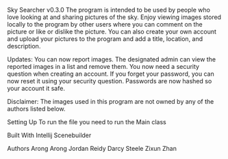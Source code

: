 Sky Searcher v0.3.0
The program is intended to be used by people who love looking at and sharing pictures of the sky. Enjoy viewing images
stored locally to the program by other users where you can comment on the picture or like or dislike the picture.
You can also create your own account and upload your pictures to the program and add a title, location, and description.

Updates: You can now report images.
         The designated admin can view the reported images in a list and remove them.
         You now need a security question when creating an account.
         If you forget your password, you can now reset it using your security question.
         Passwords are now hashed so your account it safe.

Disclaimer: The images used in this program are not owned by any of the authors listed below.

Setting Up
To run the file you need to run the Main class

Built With
Intellij
Scenebuilder

Authors
Arong Arong
Jordan Reidy
Darcy Steele
Zixun Zhan
